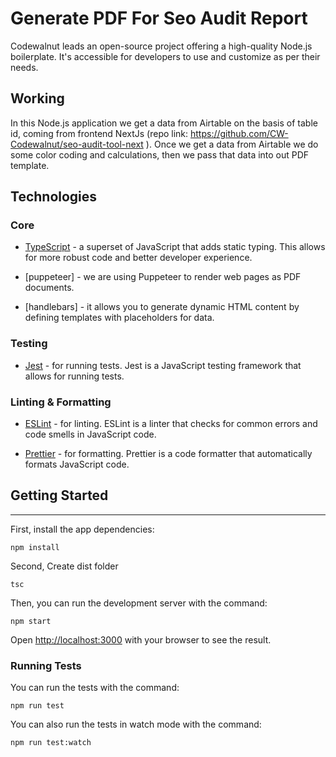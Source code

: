 # Generate PDF For Seo Audit Report

Codewalnut leads an open-source project offering a high-quality Node.js boilerplate. It's accessible for developers to use and customize as per their needs.

## Working

In this Node.js application we get a data from Airtable on the basis of table id, coming from frontend NextJs (repo link: https://github.com/CW-Codewalnut/seo-audit-tool-next ). Once we get a data from Airtable we do some color coding and calculations, then we pass that data into out PDF template.

## Technologies

### Core

- [TypeScript](https://www.typescriptlang.org/) - a superset of JavaScript that adds static typing. This allows for more robust code and better developer experience.

- [puppeteer] - we are using Puppeteer to render web pages as PDF documents.

- [handlebars] - it allows you to generate dynamic HTML content by defining templates with placeholders for data.

### Testing

- [Jest](https://jestjs.io/) - for running tests. Jest is a JavaScript testing framework that allows for running tests.

### Linting & Formatting

- [ESLint](https://eslint.org/) - for linting. ESLint is a linter that checks for common errors and code smells in JavaScript code.

- [Prettier](https://prettier.io/) - for formatting. Prettier is a code formatter that automatically formats JavaScript code.

## Getting Started

---

First, install the app dependencies:

```
npm install
```

Second, Create dist folder

```
tsc
```

Then, you can run the development server with the command:

```
npm start
```

Open [http://localhost:3000](http://localhost:3000) with your browser to see the result.

### Running Tests

You can run the tests with the command:

```
npm run test
```

You can also run the tests in watch mode with the command:

```
npm run test:watch
```